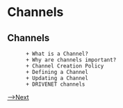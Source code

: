 # Channels

## Channels

          + What is a Channel?
          + Why are channels important?
          + Channel Creation Policy
          + Defining a Channel
          + Updating a Channel
          + DRIVENET channels

[-->Next](./Peers.md) 
